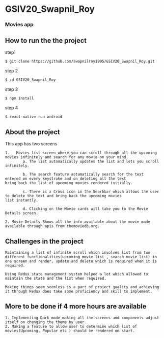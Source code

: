 # GSIV20_Swapnil_Roy

<h3>
  Movies app
</h3>


## How to run the the project

step1
```bash
$ git clone https://github.com/swapnilroy1995/GSIV20_Swapnil_Roy.git
```

step 2

```bash
$ cd GSIV20_Swapnil_Roy
```

step 3

```bash
$ npm install
```

step 4

```bash
$ react-native run-android
```


## About the project

This app has two screens 

	1.	 Movies list screen where you can scroll through all the upcoming movies infinitely and search for any movie on your mind.
			a. The list automatically updates the list and lets you scroll infinitely.
			
			b. The search feature aotumatically search for the text entered on every keystroke and on deleting all the text 			   bring back the list of upcoming movies rendered initially.
			
			c. There is a Cross icon in the Searhbar which allows the user to delete the text and bring back the upcoming movies 				list instantly.
			
			d. Clicking on the Movie cards will take you to the Movie Details screen.
			
	2. Movie Details Shows all the info available about the movie made available through apis from themoviedb.org.
	

## Challenges in the project
	
	Maintaining a list of infinite scroll which involves list from two different functionalities(upcoming movie list , search movie list) in one screen and render, update and delete which is required when it is required.
	
	Using Redux state management system helped a lot which allowed to maintain the state and the list when required.
	
	Making things seem seemless is a part of project quality and achieving it through Redux does take some proficiency and skill to implement.
	

## More to be done if 4 more hours are available

	1. Implementing Dark mode making all the screens and components adjust itself on changing the theme by user.
	2. Making a feature to allow user to determine which list of movies(Upcoming, Popular etc ) should be rendered on start.
	
	
	
	
